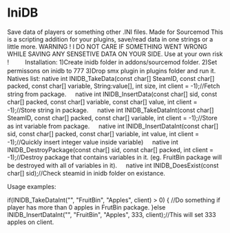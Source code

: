 # IniDB
Save data of players or something other .INI files. Made for Sourcemod
This is a scripting addition for your plugins, save/read data in one strings or a little more.
WARNING ! I DO NOT CARE IF SOMETHING WENT WRONG WHILE SAVING ANY SENSETIVE DATA ON YOUR SIDE. Use at your own risk !
ᅠ
ᅠ
Installation:
1)Create inidb folder in addons/sourcemod folder.
2)Set permissons on inidb to 777
3)Drop smx plugin in plugins folder and run it.
ᅠ
Natives list:
native int INIDB_TakeData(const char[] SteamID, const char[] packed, const char[] variable, String:value[], int size, int client = -1);//Fetch string from package.
ᅠ
native int INIDB_InsertData(const char[] sid, const char[] packed, const char[] variable, const char[] value, int client = -1);//Store string in package.
ᅠ
native int INIDB_TakeDataInt(const char[] SteamID, const char[] packed, const char[] variable, int client = -1);//Store as int variable from package.
ᅠ
native int INIDB_InsertDataInt(const char[] sid, const char[] packed, const char[] variable, int value, int client = -1);//Quickly insert 
integer value inside variable)
ᅠ
native int INIDB_DestroyPackage(const char[] sid, const char[] packed, int client = -1);//Destroy package that contains variables in it.
(eg. FruitBin package will be destroyed with all of variables in it).
ᅠ
native int INIDB_DoesExist(const char[] sid);//Check steamid in inidb folder on existance.


Usage examples:

if(INIDB_TakeDataInt("", "FruitBin", "Apples", client) > 0)
{
//Do something if player has more than 0 apples in FrutBin package.
}else INIDB_InsertDataInt("", "FruitBin", "Apples", 333, client);//This will set 333 apples on client.
